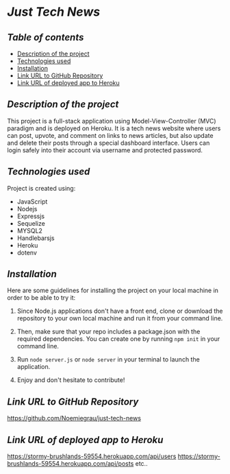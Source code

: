 # **_Just Tech News_**

## **_Table of contents_**
* [Description of the project](#description-of-the-project)
* [Technologies used](#technologies-used)
* [Installation](#installation)
* [Link URL to GitHub Repository](#link-URL-to-GitHub-repository)
* [Link URL of deployed app to Heroku](#link-URL-of-deployed-app-to-Heroku)

## **_Description of the project_**
This project is a full-stack application using Model-View-Controller (MVC) paradigm and is deployed on Heroku. It is a tech news website where users can post, upvote, and comment on links to news articles, but also update and delete their posts through a special dashboard interface. Users can login safely into their account via username and protected password.

## **_Technologies used_**
Project is created using:
* JavaScript
* Nodejs
* Expressjs
* Sequelize
* MYSQL2
* Handlebarsjs
* Heroku
* dotenv

## **_Installation_**
Here are some guidelines for installing the project on your local machine in order to be able to try it: 

1. Since Node.js applications don't have a front end, clone or download the repository to your own local machine and run it from your command line.

2. Then, make sure that your repo includes a package.json with the required dependencies. You can create one by running ```npm init``` in your command line.

3. Run ```node server.js``` or ```node server``` in your terminal to launch the application.

4. Enjoy and don't hesitate to contribute!

## **_Link URL to GitHub Repository_**
https://github.com/Noemiegrau/just-tech-news

## **_Link URL of deployed app to Heroku_**
https://stormy-brushlands-59554.herokuapp.com/api/users
https://stormy-brushlands-59554.herokuapp.com/api/posts
etc..